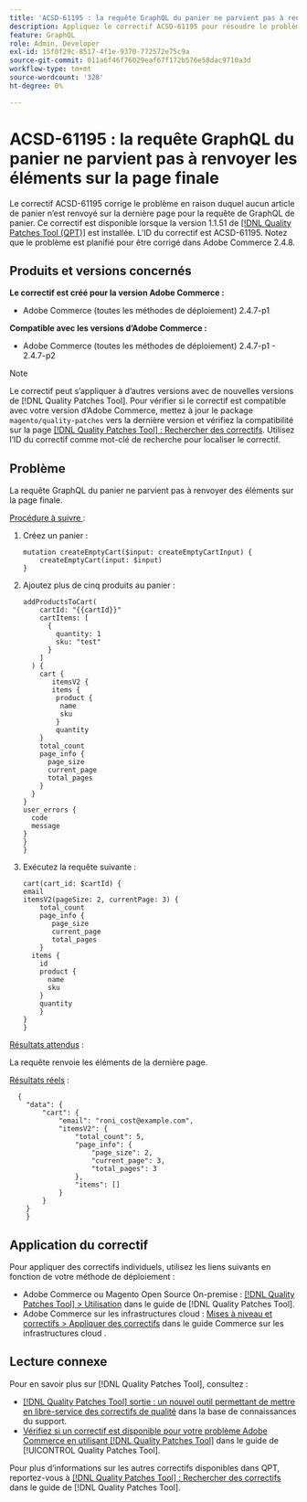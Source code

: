 ```yaml
---
title: 'ACSD-61195 : la requête GraphQL du panier ne parvient pas à renvoyer les éléments sur la page finale'
description: Appliquez le correctif ACSD-61195 pour résoudre le problème d’Adobe Commerce en raison duquel aucun article de panier n’est renvoyé sur la dernière page pour la requête de GraphQL de panier.
feature: GraphQL
role: Admin, Developer
exl-id: 15f0f29c-8517-4f1e-9370-772572e75c9a
source-git-commit: 011a6f46f76029eaf67f172b576e58dac9710a3d
workflow-type: tm+mt
source-wordcount: '328'
ht-degree: 0%

---
```


# ACSD-61195 : la requête GraphQL du panier ne parvient pas à renvoyer les éléments sur la page finale

Le correctif ACSD-61195 corrige le problème en raison duquel aucun article de panier n’est renvoyé sur la dernière page pour la requête de GraphQL de panier. Ce correctif est disponible lorsque la version 1.1.51 de [[!DNL Quality Patches Tool (QPT)]](https://experienceleague.adobe.com/docs/commerce-operations/tools/quality-patches-tool/usage.html) est installée. L’ID du correctif est ACSD-61195. Notez que le problème est planifié pour être corrigé dans Adobe Commerce 2.4.8.

## Produits et versions concernés

**Le correctif est créé pour la version Adobe Commerce :**

* Adobe Commerce (toutes les méthodes de déploiement) 2.4.7-p1

**Compatible avec les versions d’Adobe Commerce :**

* Adobe Commerce (toutes les méthodes de déploiement) 2.4.7-p1 - 2.4.7-p2

>[!NOTE]
>
>Le correctif peut s’appliquer à d’autres versions avec de nouvelles versions de [!DNL Quality Patches Tool]. Pour vérifier si le correctif est compatible avec votre version d’Adobe Commerce, mettez à jour le package `magento/quality-patches` vers la dernière version et vérifiez la compatibilité sur la page [[!DNL Quality Patches Tool] : Rechercher des correctifs](https://experienceleague.adobe.com/tools/commerce-quality-patches/index.html). Utilisez l’ID du correctif comme mot-clé de recherche pour localiser le correctif.

## Problème

La requête GraphQL du panier ne parvient pas à renvoyer des éléments sur la page finale.

<u>Procédure à suivre </u> :

1. Créez un panier :

   ```
   mutation createEmptyCart($input: createEmptyCartInput) {
       createEmptyCart(input: $input)
   } 
   ```

1. Ajoutez plus de cinq produits au panier :

   ```
   addProductsToCart(
       cartId: "{{cartId}}"
       cartItems: [
         {
           quantity: 1
           sku: "test"
         }
       ]
     ) {
       cart {
          itemsV2 {
          items {
           product {
            name
            sku
           }
           quantity
       }
       total_count
       page_info {
         page_size
         current_page
         total_pages
       }
     }
   }
   user_errors {
     code
     message
   }
   }
   }
   ```

1. Exécutez la requête suivante :

   ```
   cart(cart_id: $cartId) {
   email
   itemsV2(pageSize: 2, currentPage: 3) {
       total_count
       page_info {
          page_size
          current_page
          total_pages
       }
     items {
       id
       product {
         name
         sku
       }
       quantity
       }
   }
   }  
   ```

<u>Résultats attendus</u> :

La requête renvoie les éléments de la dernière page.

<u>Résultats réels</u> :

```
  {
    "data": {
        "cart": {
            "email": "roni_cost@example.com",
            "itemsV2": {
                "total_count": 5,
                "page_info": {
                    "page_size": 2,
                    "current_page": 3,
                    "total_pages": 3
                },
                "items": []
            }
        }
    } 
    }  
```

## Application du correctif

Pour appliquer des correctifs individuels, utilisez les liens suivants en fonction de votre méthode de déploiement :

* Adobe Commerce ou Magento Open Source On-premise : [[!DNL Quality Patches Tool] > Utilisation](/help/tools/quality-patches-tool/usage.md) dans le guide de [!DNL Quality Patches Tool].
* Adobe Commerce sur les infrastructures cloud : [Mises à niveau et correctifs > Appliquer des correctifs](https://experienceleague.adobe.com/docs/commerce-cloud-service/user-guide/develop/upgrade/apply-patches.html) dans le guide Commerce sur les infrastructures cloud .

## Lecture connexe

Pour en savoir plus sur [!DNL Quality Patches Tool], consultez :

* [[!DNL Quality Patches Tool] sortie : un nouvel outil permettant de mettre en libre-service des correctifs de qualité](https://experienceleague.adobe.com/en/docs/commerce-operations/tools/quality-patches-tool/quality-patches-tool-to-self-serve-quality-patches) dans la base de connaissances du support.
* [Vérifiez si un correctif est disponible pour votre problème Adobe Commerce en utilisant [!DNL Quality Patches Tool]](/help/tools/quality-patches-tool/patches-available-in-qpt/check-patch-for-magento-issue-with-magento-quality-patches.md) dans le guide de [!UICONTROL Quality Patches Tool].


Pour plus d’informations sur les autres correctifs disponibles dans QPT, reportez-vous à [[!DNL Quality Patches Tool] : Rechercher des correctifs](https://experienceleague.adobe.com/tools/commerce-quality-patches/index.html) dans le guide de [!DNL Quality Patches Tool].
